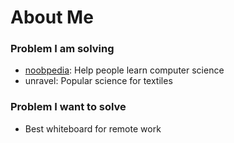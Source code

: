 # About Me

### Problem I am solving

* [noobpedia](https://github.com/noobpedia/noobpedia): Help people learn computer science
* unravel: Popular science for textiles

### Problem I want to solve

* Best whiteboard for remote work

